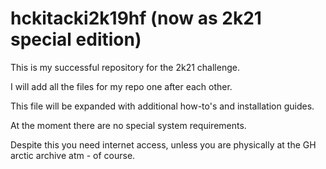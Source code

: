 # hckitacki2k19hf (now as 2k21 special edition)

This is my successful repository for the 2k21 challenge.

I will add all the files for my repo one after each other.

This file will be expanded with additional how-to's and installation guides.

At the moment there are no special system requirements.

Despite this you need internet access, unless you are physically at the GH arctic archive atm - of course.
